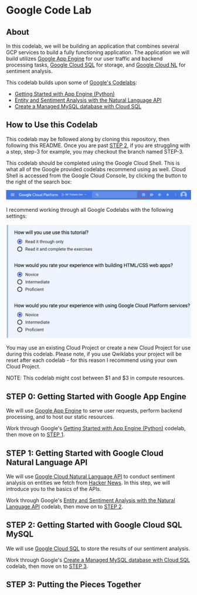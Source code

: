 Google Code Lab
===============

## About

In this codelab, we will be building an application that combines several GCP
services to build a fully functioning application. The application we will
build utilizes [Google App Engine][GAE] for our user traffic and backend
processing tasks, [Google Cloud SQL][CSQL] for storage, and [Google Cloud
NL][CNL] for sentiment analysis.

This codelab builds upon some of [Google's Codelabs][GCL]:

- [Getting Started with App Engine (Python)][GCL.GAE]
- [Entity and Sentiment Analysis with the Natural Language API][GCL.NL]
- [Create a Managed MySQL database with Cloud SQL][GCL.SQL]


## How to Use this Codelab

This codelab may be followed along by cloning this repository, then following
this README. Once you are past [STEP
2](#step-2-getting-started-with-google-cloud-sql-mysql), if you are struggling
with a step, step-3 for example, you may checkout the branch named STEP-3.

This codelab should be completed using the Google Cloud Shell. This is what all
of the Google provided codelabs recommend using as well. Cloud Shell is
accessed from the Google Cloud Console, by clicking the button to the right of
the search box:

![Activate Google Cloud Shell](./docs/img/ActiveGoogleCloudShell.png)

I recommend working through all Google Codelabs with the following settings:

![Google Codelab Settings](./docs/img/CodelabSettings.png)

You may use an existing Cloud Project or create a new Cloud Project for use
during this codelab. Please note, if you use Qwiklabs your project will be
reset after each codelab - for this reason I recommend using your own Cloud
Project.

NOTE: This codelab might cost between $1 and $3 in compute resources.


## STEP 0: Getting Started with Google App Engine

We will use [Google App Engine][GAE] to serve user requests, perform backend
processing, and to host our static resources.

Work through Google's [Getting Started with App Engine (Python)][GCL.GAE]
codelab, then move on to [STEP 1](#step-1-getting-started-with-google-cloud-natural-language-api).


## STEP 1: Getting Started with Google Cloud Natural Language API

We will use [Google Cloud Natural Language API][CNL] to conduct sentiment
analysis on entities we fetch from [Hacker News][HN]. In this step, we will
introduce you to the basics of the APIs.

Work through Google's [Entity and Sentiment Analysis with the Natural Language
API][GCL.NL] codelab, then move on to [STEP 2](#step-2-getting-started-with-google-cloud-sql-mysql).


## STEP 2: Getting Started with Google Cloud SQL MySQL

We will use [Google Cloud SQL][CSQL] to store the results of our sentiment
analysis.

Work through Google's [Create a Managed MySQL database with Cloud SQL][GCL.SQL]
codelab, then move on to [STEP 3](#step-3-putting-the-pieces-together).


## STEP 3: Putting the Pieces Together



[GAE]: https://cloud.google.com/appengine/
[CSQL]: https://cloud.google.com/sql/docs/mysql/
[CNL]: https://cloud.google.com/natural-language/
[GCL]: https://codelabs.developers.google.com/cloud?cat=Cloud
[GCL.GAE]: https://codelabs.developers.google.com/codelabs/cloud-app-engine-python/index.html
[GCL.NL]: https://codelabs.developers.google.com/codelabs/cloud-nl-intro/index.html
[GCL.SQL]: https://codelabs.developers.google.com/codelabs/cloud-create-cloud-sql-db/index.html
[HN]: https://news.ycombinator.com/

